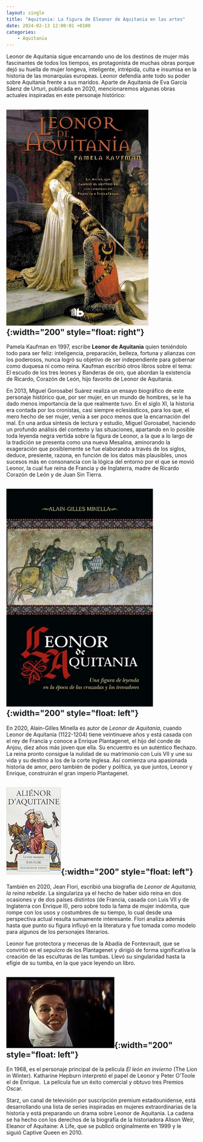 ```yaml
---
layout: single
title: "Aquitania: La figura de Eleanor de Aquitania en las artes"
date: 2024-02-13 12:00:01 +0100
categories: 
    - Aquitania
---
```

Leonor de Aquitania sigue encarnando uno de los destinos de mujer más
fascinantes de todos los tiempos, es protagonista de muchas obras porque
dejó su huella de mujer longeva, inteligente, intrépida, culta e
insumisa en la historia de las monarquías europeas. Leonor defendía ante
todo su poder sobre Aquitania frente a sus maridos. Aparte de Aquitania
de Eva García Sáenz de Urturi, publicada en 2020, mencionaremos algunas
obras actuales inspiradas en este personaje histórico:

![Leonor de Aquitania](/assets/img/166753c1-5451-491a-a524-ed02786b6421.jpg){:width="200" style="float: right"}
---
Pamela Kaufman en 1997, escribe **Leonor de
Aquitania** quien teniéndolo todo para ser feliz: inteligencia,
preparación, belleza, fortuna y alianzas con los poderosos, nunca logró
su objetivo de ser independiente para gobernar como duquesa ni como
reina. Kaufman escribió otros libros sobre el tema: El escudo de los
tres leones y Banderas de oro, que abordan la existencia de Ricardo,
Corazón de León, hijo favorito de Leonor de Aquitania.

En 2013, Miguel Gorosabel Suárez realiza
un ensayo biográfico de este personaje histórico que, por ser mujer, en
un mundo de hombres, se le ha dado menos importancia de la que realmente
tuvo. En el siglo XI, la historia era contada por los cronistas, casi
siempre eclesiásticos, para los que, el mero hecho de ser mujer, venía a
ser poco menos que la encarnación del mal. En una ardua síntesis de
lectura y estudio, Miguel Gorosabel, haciendo un profundo análisis del
contexto y las situaciones, apartando en lo posible toda leyenda negra
vertida sobre la figura de Leonor, a la que a lo largo de la tradición
se presenta como una nueva Mesalina, aminorando la exageración que
posiblemente se fue elaborando a través de los siglos, deduce,
presiente, razona, en función de los datos más plausibles, unos sucesos
más en consonancia con la lógica del entorno por el que se movió Leonor,
la cual fue reina de Francia y de Inglaterra, madre de Ricardo Corazón
de León y de Juan Sin Tierra.

![Leonor de Aquitania](/assets/img/fa8d6e2a-1f97-45d0-8364-96c6e0f783d9.jpg){:width="200" style="float: left"}
---
En 2020, Alain-Gilles Minella es autor de *Leonor de
Aquitania*, cuando Leonor de Aquitania (1122-1204) tiene veintinueve
años y está casada con el rey de Francia y conoce a Enrique Plantagenet,
el hijo del conde de Anjou, diez años más joven que ella. Su encuentro
es un auténtico flechazo. La reina pronto consigue la nulidad de su
matrimonio con Luis VII y une su vida y su destino a los de la corte
inglesa. Así comienza una apasionada historia de amor, pero también de
poder y política, ya que juntos, Leonor y Enrique, construirán el gran
imperio Plantagenet.

![Leonor de Aquitania](/assets/img/adc1e8a0-3ed9-4f55-ab11-b426ba0a8275.jpg){:width="200" style="float: left"}
---
También en 2020, Jean Flori, escribió una biografía de *Leonor de Aquitania,
la reina rebelde*. La singulariza ya el hecho de haber sido reina en dos
ocasiones y de dos países distintos (de Francia, casada con Luis VII y
de Inglaterra con Enrique II), pero sobre todo la fama de mujer
indómita, que rompe con los usos y costumbres de su tiempo, lo cual
desde una perspectiva actual resulta sumamente interesante. Flori
analiza además hasta que punto su figura influyó en la literatura y fue
tomada como modelo para algunos de los personajes literarios.

Leonor fue protectora y mecenas de la Abadía de Fontevrault,
que se convirtió en el sepulcro de los
Plantagenet y dirigió de forma significativa la creación de las
esculturas de las tumbas. Llevó su singularidad hasta la efigie de su
tumba, en la que yace leyendo un libro.

![Katharine Hepburn como Leonor](/assets/img/aa45c8d3-916e-451a-bdb0-1539a971b871.jpg){:width="200" style="float: left"}
---
En 1968, es el personaje principal de la
película *El león en invierno* (The Lion in Winter). Katharine Hepburn
interpretó el papel de Leonor y Peter O\'Toole el de Enrique. ​ La
película fue un éxito comercial y obtuvo tres Premios Oscar.

Starz, un canal de televisión por suscripción premium estadounidense,
está desarrollando una lista de series inspiradas en mujeres
extraordinarias de la historia y está preparando un drama sobre Leonor
de Aquitania. La cadena se ha hecho con los derechos de la biografía de
la historiadora Alison Weir, Eleanor of Aquitaine: A Life, que se
publicó originalmente en 1999 y le siguió Captive Queen en 2010. 
